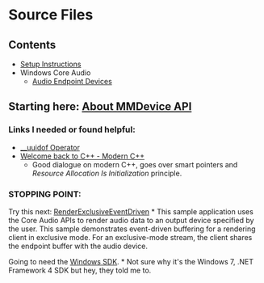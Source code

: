 Source Files
============

Contents
--------
* [Setup Instructions](./docs/SetupInstructions.md)
* Windows Core Audio
    * [Audio Endpoint Devices](https://docs.microsoft.com/en-us/windows/win32/coreaudio/audio-endpoint-devices)

Starting here: [About MMDevice API](https://docs.microsoft.com/en-us/windows/win32/coreaudio/mmdevice-api)
----------------

### Links I needed or found helpful:
* [__uuidof Operator](https://docs.microsoft.com/en-us/cpp/cpp/uuidof-operator?view=msvc-160)
* [Welcome back to C++ - Modern C++](https://docs.microsoft.com/en-us/cpp/cpp/welcome-back-to-cpp-modern-cpp?view=msvc-160)
    * Good dialogue on modern C++, goes over smart pointers and *Resource Allocation Is Initialization* principle.

### STOPPING POINT:
Try this next: [RenderExclusiveEventDriven](https://docs.microsoft.com/en-us/windows/win32/coreaudio/renderexclusiveeventdriven)
    * This sample application uses the Core Audio APIs to render audio data to an output device specified by the user. This sample demonstrates event-driven buffering for a rendering client in exclusive mode. For an exclusive-mode stream, the client shares the endpoint buffer with the audio device.

Going to need the [Windows SDK](https://msdn.microsoft.com/windowsvista/bb980924.aspx).
    * Not sure why it's the Windows 7, .NET Framework 4 SDK but hey, they told me to.
